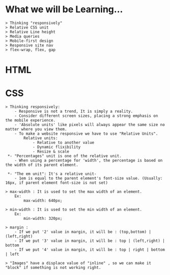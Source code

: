# What we will be Learning...

    > Thinking "responsively"
    > Relative CSS unit
    > Relative Line height
    > Media queries
    > Mobile-first design
    > Responsive site nav
    > flex-wrap, flex, gap

# HTML

    

# CSS

    > Thinking responsively:
        - Responsive is not a trend, It is simply a reality.
        - Consider different screen sizes, placing a strong emphasis on the mobile experience.
        - 'Absolute units' like pixels will always appear the same size no matter where you view them.
        - To make a website responsive we have to use "Relative Units".
            Relative units:
                - Relative to another value
                - Dynamic flixibility
                - Resize & scale
     *- "Percentages" unit is one of the relative unit.
        - When using a percentage for 'width', the percentage is based on the width of its parent element.
        
     *- "The em unit": It's a relative unit-
        - 1em is equal to the parent element's font-size value. (Usually: 16px, if parent element font-size is not set) 

    > max-width : It is used to set the max width of an element.
        Ex:
            max-width: 640px;
    
    > min-width : It is used to set the min width of an element.
        Ex:
            min-width: 320px;

    > margin :
        - If we put '2' value in margin, it will be : (top,bottom) | (left,right) 
        - If we put '3' value in margin, it will be : top | (left,right) | bottom
        - If we put '4' value in margin, it will be : top | right | bottom | left

    > "Images" have a displace value of "inline" , so we can make it "block" if something is not working right.

